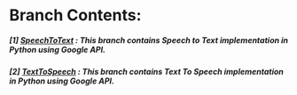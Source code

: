 # **Branch Contents:**

##### [1] [SpeechToText](https://github.com/rahulvaish/SpeechToText_TextToSpeech-Python/tree/STT-Google) : This branch contains Speech to Text implementation in Python using Google API.
##### [2] [TextToSpeech](https://github.com/rahulvaish/SpeechToText_TextToSpeech-Python/tree/TTS-Google) : This branch contains Text To Speech implementation in Python using Google API.
